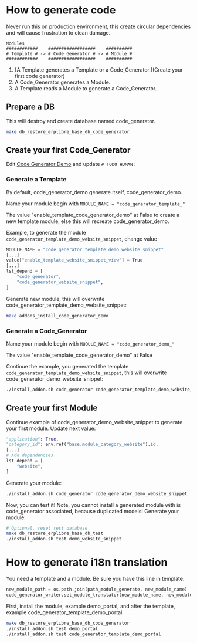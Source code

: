 # How to generate code

Never run this on production environment, this create circular dependencies and will cause frustration to clean damage.

```
Modules
############    ##################    ##########
# Template # -> # Code_Generator # -> # Module #
############    ##################    ##########
```
1. [A Template generates a Template or a Code_Generator.](Create your first code generator)
2. A Code_Generator generates a Module.
3. A Template reads a Module to generate a Code_Generator.

## Prepare a DB

This will destroy and create database named code_generator.
```bash
make db_restore_erplibre_base_db_code_generator
```

## Create your first Code_Generator

Edit [Code Generator Demo](./../addons/TechnoLibre_odoo-code-generator/code_generator_demo/hooks.py) and update `# TODO HUMAN:`

### Generate a Template

By default, code_generator_demo generate itself, code_generator_demo.

Name your module begin with `MODULE_NAME = "code_generator_template_"`

The value "enable_template_code_generator_demo" at False to create a new template module, else this will recreate code_generator_demo.

Example, to generate the module `code_generator_template_demo_website_snippet`, change value
```python
MODULE_NAME = "code_generator_template_demo_website_snippet"
[...]
value["enable_template_website_snippet_view"] = True
[...]
lst_depend = [
    "code_generator",
    "code_generator_website_snippet",
]
```
Generate new module, this will overwrite code_generator_template_demo_website_snippet:
```bash
make addons_install_code_generator_demo
```

### Generate a Code_Generator

Name your module begin with `MODULE_NAME = "code_generator_demo_"`

The value "enable_template_code_generator_demo" at False

Continue the example, you generated the template `code_generator_template_demo_website_snippet`, this will overwrite code_generator_demo_website_snippet:
```bash
./install_addon.sh code_generator code_generator_template_demo_website_snippet
```

## Create your first Module

Continue example of code_generator_demo_website_snippet to generate your first module. Update next value:
```python
"application": True,
"category_id": env.ref("base.module_category_website").id,
[...]
# Add dependencies
lst_depend = [
    "website",
]
```

Generate your module:
```bash
./install_addon.sh code_generator code_generator_demo_website_snippet
```

Now, you can test it! Note, you cannot install a generated module with is code_generator associated, because duplicated models!
Generate your module:
```bash
# Optional, reset test database
make db_restore_erplibre_base_db_test
./install_addon.sh test demo_website_snippet
```

# How to generate i18n translation

You need a template and a module.
Be sure you have this line in template:

```python
new_module_path = os.path.join(path_module_generate, new_module_name)
code_generator_writer.set_module_translator(new_module_name, new_module_path)
```

First, install the module, example demo_portal, and after the template, example code_generator_template_demo_portal
```bash
make db_restore_erplibre_base_db_code_generator
./install_addon.sh test demo_portal
./install_addon.sh test code_generator_template_demo_portal
```
